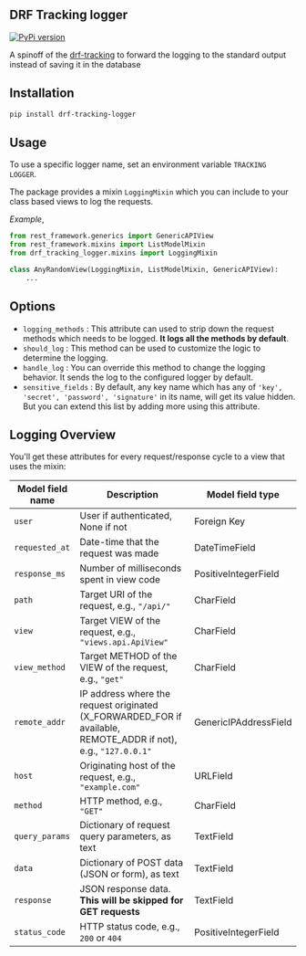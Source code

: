## DRF Tracking logger

[![PyPi version](https://badgen.net/pypi/v/pip/)](https://pypi.org/project/drf-tracking-logger/)

A spinoff of the [drf-tracking](https://github.com/aschn/drf-tracking) to forward the logging to the standard output instead of saving it in the database

## Installation

```bash
pip install drf-tracking-logger
```

## Usage

To use a specific logger name, set an environment variable
`TRACKING LOGGER`.

The package provides a mixin `LoggingMixin` which you can include to your class based views to log the requests.

*Example*,
```python
from rest_framework.generics import GenericAPIView
from rest_framework.mixins import ListModelMixin
from drf_tracking_logger.mixins import LoggingMixin

class AnyRandomView(LoggingMixin, ListModelMixin, GenericAPIView):
    ...
```

## Options
- `logging_methods` : This attribute can used to strip down the request methods which needs to be logged. **It logs all the methods by default**.
- `should_log` : This method can be used to customize the logic to determine the logging.
- `handle_log` : You can override this method to change the logging behavior. It sends the log to the configured logger by default.
- `sensitive_fields` : By default, any key name which has any of `'key', 'secret', 'password', 'signature'` in its name, will get its value hidden. But you can extend this list by adding more using this attribute.

## Logging Overview
You'll get these attributes for every request/response cycle to a view that uses the mixin:

 Model field name | Description | Model field type
------------------|-------------|-----------------
`user` | User if authenticated, None if not | Foreign Key
`requested_at` | Date-time that the request was made | DateTimeField
`response_ms` | Number of milliseconds spent in view code | PositiveIntegerField
`path` | Target URI of the request, e.g., `"/api/"` | CharField
`view` | Target VIEW of the request, e.g., `"views.api.ApiView"` | CharField
`view_method` | Target METHOD of the VIEW of the request, e.g., `"get"`| CharField
`remote_addr` | IP address where the request originated (X_FORWARDED_FOR if available, REMOTE_ADDR if not), e.g., `"127.0.0.1"` | GenericIPAddressField
`host` | Originating host of the request, e.g., `"example.com"` | URLField
`method` | HTTP method, e.g., `"GET"` | CharField
`query_params` | Dictionary of request query parameters, as text | TextField
`data` | Dictionary of POST data (JSON or form), as text | TextField
`response` | JSON response data. **This will be skipped for GET requests** | TextField
`status_code` | HTTP status code, e.g., `200` or `404` | PositiveIntegerField
